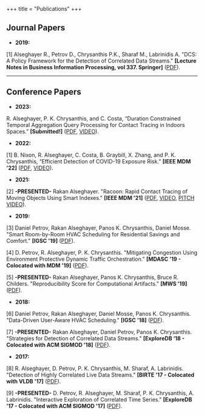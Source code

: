 +++
title = "Publications"
+++

## Journal Papers

* **2019:**

[1] Alseghayer R., Petrov D., Chrysanthis P.K., Sharaf M., Labrinidis A. "DCS: A Policy Framework for the Detection of Correlated Data Streams." **[Lecture Notes in Business Information Processing, vol 337. Springer]** ([PDF](/lnbip19.pdf)).

---

## Conference Papers

* **2023:**

R. Alseghayer, P. K. Chrysanthis, and C. Costa, “Duration Constrained Temporal Aggregation Query Processing for Contact Tracing in Indoors Spaces.” **[Submitted!]** ([PDF](), [VIDEO]()).


* **2022:**

[1] B. Nixon, R. Alseghayer, C. Costa, B. Graybill, X. Zhang, and P. K. Chrysanthis, “Efficient Detection of COVID-19 Exposure Risk.” **[IEEE MDM '22]** ([PDF](/mdm22.pdf), [VIDEO](https://www.youtube.com/embed/bbieEXN53zw)).

* **2021:**

[2] **-PRESENTED-** Rakan Alseghayer. "Racoon: Rapid Contact Tracing of Moving Objects Using Smart Indexes." **[IEEE MDM '21]** ([PDF](/mdm21.pdf), [VIDEO](https://www.youtube.com/embed/S8PnIvr7rBc), [PITCH VIDEO](https://www.youtube.com/embed/oIzLHBaAxmA)).

* **2019:**

[3] Daniel Petrov, Rakan Alseghayer, Panos K. Chrysanthis, Daniel Mosse. "Smart Room-by-Room HVAC Scheduling for Residential Savings and Comfort." **[IGSC '19]** ([PDF](/igsc19.pdf)).

[4] D. Petrov, R. Alseghayer, P. K. Chrysanthis. "Mitigating Congestion Using Environment Protective Dynamic Traffic Orchestration." **[MDASC '19 - Colocated with MDM '19]** ([PDF](/mdasc19.pdf)).

[5] **-PRESENTED-** Rakan Alseghayer, Panos K. Chrysanthis, Bruce R. Childers. "Reproducibility Score for Computational Artifacts." **[MWS '19]** ([PDF](/mws19.pdf)).

* **2018:**

[6] Daniel Petrov, Rakan Alseghayer, Daniel Mosse, Panos K. Chrysanthis. "Data-Driven User-Aware HVAC Scheduling." **[IGSC '18]** ([PDF](/igsc18.pdf)).

[7] **-PRESENTED-** Rakan Alseghayer, Daniel Petrov, Panos K. Chrysanthis. "Strategies for Detection of Correlated Data Streams." **[ExploreDB ‘18 - Colocated with ACM SIGMOD '18]** ([PDF](/exploredb18.pdf)).

* **2017:**

[8] R. Alseghayer, D. Petrov, P. K. Chrysanthis, M. Sharaf, A. Labrinidis. "Detection of Highly Correlated Live Data Streams." **[BIRTE '17 - Colocated with VLDB '17]** ([PDF](/birte17.pdf)).

[9] **-PRESENTED-** D. Petrov, R. Alseghayer, M. Sharaf, P. K. Chrysanthis, A. Labrinidis. "Interactive Exploration of Correlated Time Series." **[ExploreDB '17 - Colocated with ACM SIGMOD '17]** ([PDF](/exploredb17.pdf)).
